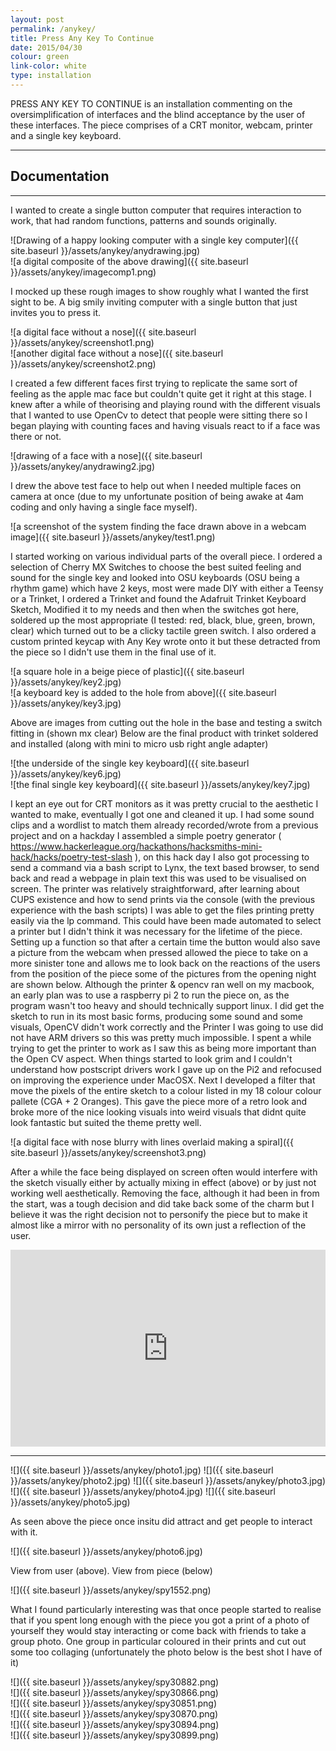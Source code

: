```yaml
---
layout: post
permalink: /anykey/
title: Press Any Key To Continue
date: 2015/04/30
colour: green
link-color: white
type: installation
---
```


PRESS ANY KEY TO CONTINUE is an installation commenting on the oversimplification of interfaces and the blind acceptance by the user of these interfaces. The piece comprises of a CRT monitor, webcam, printer and a single key keyboard.

---

## Documentation

---

I wanted to create a single button computer that requires interaction to work, that had random functions, patterns and sounds originally.

![Drawing of a happy looking computer with a single key computer]({{ site.baseurl }}/assets/anykey/anydrawing.jpg)  
![a digital composite of the above drawing]({{ site.baseurl }}/assets/anykey/imagecomp1.png)  

I mocked up these rough images to show  roughly what I wanted the first sight to be. A big smily inviting computer with a single button that just invites you to press it.

![a digital face without a nose]({{ site.baseurl }}/assets/anykey/screenshot1.png)  
![another digital face without a nose]({{ site.baseurl }}/assets/anykey/screenshot2.png)  

I created a few different faces first trying to replicate the same sort of feeling as the apple mac face but couldn't quite get it right at this stage.
I knew after a while of theorising and playing round with the different visuals that I wanted to use OpenCv to detect that people were sitting there so I began playing with counting faces and having visuals react to if a face was there or not.

![drawing of a face with a nose]({{ site.baseurl }}/assets/anykey/anydrawing2.jpg)   

I drew the above test face to help out when I needed multiple faces on camera at once (due to my unfortunate position of being awake at 4am coding and only having a single face myself).

![a screenshot of the system finding the face drawn above in a webcam image]({{ site.baseurl }}/assets/anykey/test1.png)

I started working on various individual parts of the overall piece.
I ordered a selection of Cherry MX Switches to choose the best suited feeling and sound for the single key and looked into OSU keyboards (OSU being a rhythm game) which have 2 keys, most were made DIY with either a Teensy or a Trinket, I ordered a Trinket and found the Adafruit Trinket Keyboard Sketch, Modified it to my needs and then when the switches got here, soldered up the most appropriate (I tested: red, black, blue, green, brown, clear) which turned out to be a clicky tactile green switch.
I also ordered a custom printed keycap with Any Key wrote onto it but these detracted from the piece so I didn't use them in the final use of it.

![a square hole in a beige piece of plastic]({{ site.baseurl }}/assets/anykey/key2.jpg)  
![a keyboard key is added to the hole from above]({{ site.baseurl }}/assets/anykey/key3.jpg)  

Above are images from cutting out the hole in the base and testing a switch fitting in (shown mx clear)
Below are the final product with trinket soldered and installed (along with mini to micro usb right angle adapter)

![the underside of the single key keyboard]({{ site.baseurl }}/assets/anykey/key6.jpg)   
![the final single key keyboard]({{ site.baseurl }}/assets/anykey/key7.jpg)   

I kept an eye out for CRT monitors as it was pretty crucial to the aesthetic I wanted to make, eventually I got one and cleaned it up.
I had some sound clips and a wordlist to match them already recorded/wrote from a previous project and on a hackday I assembled a simple poetry generator ( https://www.hackerleague.org/hackathons/hacksmiths-mini-hack/hacks/poetry-test-slash ), on this hack day I also got processing to send a command via a bash script to Lynx, the text based browser, to send back and read a webpage in plain text this was used to be visualised on screen.
The printer was relatively straightforward, after learning about CUPS existence and how to send prints via the console (with the previous experience with the bash scripts) I was able to get the files printing pretty easily via the lp command. This could have been made automated to select a printer but I didn't think it was necessary for the lifetime of the piece.
Setting up a function so that after a certain time the button would also save a picture from the webcam when pressed allowed the piece to take on a more sinister tone and allows me to look back on the reactions of the users from the position of the piece some of the pictures from the opening night are shown below.
Although the printer & opencv ran well on my macbook, an early plan was to use a raspberry pi 2 to run the piece on, as the program wasn't too heavy and should technically support linux. I did get the sketch to run in its most basic forms, producing some sound and some visuals, OpenCV didn't work correctly and the Printer I was going to use did not have ARM drivers so this was pretty much impossible. I spent a while trying to get the printer to work as I saw this as being more important than the Open CV aspect. When things started to look grim and I couldn't understand how postscript drivers work I gave up on the Pi2 and refocused on improving the experience under MacOSX.
Next I developed a filter that move the pixels of the entire sketch to a colour listed in my 18 colour colour pallete (CGA + 2 Oranges). This gave the piece more of a retro look and broke more of the nice looking visuals into weird visuals that didnt quite look fantastic but suited the theme pretty well.

![a digital face with nose blurry with lines overlaid making a spiral]({{ site.baseurl }}/assets/anykey/screenshot3.png)  

After a while the face being displayed on screen often would interfere with the sketch visually either by actually mixing in effect (above) or by just not working well aesthetically. Removing the face, although it had been in from the start, was a tough decision and did take back some of the charm but I believe it was the right decision not to personify the piece but to make it almost like a mirror with no personality of its own just a reflection of the user.

<iframe width="100%" height="315" src="https://www.youtube.com/embed/8qX1QEh0zg0" frameborder="0" allowfullscreen></iframe>

---

![]({{ site.baseurl }}/assets/anykey/photo1.jpg)
![]({{ site.baseurl }}/assets/anykey/photo2.jpg)
![]({{ site.baseurl }}/assets/anykey/photo3.jpg)
![]({{ site.baseurl }}/assets/anykey/photo4.jpg)
![]({{ site.baseurl }}/assets/anykey/photo5.jpg)

As seen above the piece once insitu did attract and get people to interact with it.

![]({{ site.baseurl }}/assets/anykey/photo6.jpg)

View from user (above). View from piece (below)

![]({{ site.baseurl }}/assets/anykey/spy1552.png)

What I found particularly interesting was that once people started to realise that if you spent long enough with the piece you got a print of a photo of yourself they would stay interacting or come back with friends to take a group photo. One group in particular coloured in their prints and cut out some too collaging (unfortunately the photo below is the best shot I have of it)

![]({{ site.baseurl }}/assets/anykey/spy30882.png)  
![]({{ site.baseurl }}/assets/anykey/spy30866.png)  
![]({{ site.baseurl }}/assets/anykey/spy30851.png)  
![]({{ site.baseurl }}/assets/anykey/spy30870.png)  
![]({{ site.baseurl }}/assets/anykey/spy30894.png)  
![]({{ site.baseurl }}/assets/anykey/spy30899.png)  

